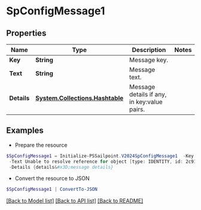 # SpConfigMessage1
## Properties

Name | Type | Description | Notes
------------ | ------------- | ------------- | -------------
**Key** | **String** | Message key. | 
**Text** | **String** | Message text. | 
**Details** | [**System.Collections.Hashtable**](SystemCollectionsHashtable.md) | Message details if any, in key:value pairs. | 

## Examples

- Prepare the resource
```powershell
$SpConfigMessage1 = Initialize-PSSailpoint.V2024SpConfigMessage1  -Key UNKNOWN_REFERENCE_RESOLVER `
 -Text Unable to resolve reference for object [type: IDENTITY, id: 2c91808c746e9c9601747d6507332ecz, name: random identity] `
 -Details {details&#x3D;message details}
```

- Convert the resource to JSON
```powershell
$SpConfigMessage1 | ConvertTo-JSON
```

[[Back to Model list]](../README.md#documentation-for-models) [[Back to API list]](../README.md#documentation-for-api-endpoints) [[Back to README]](../README.md)

